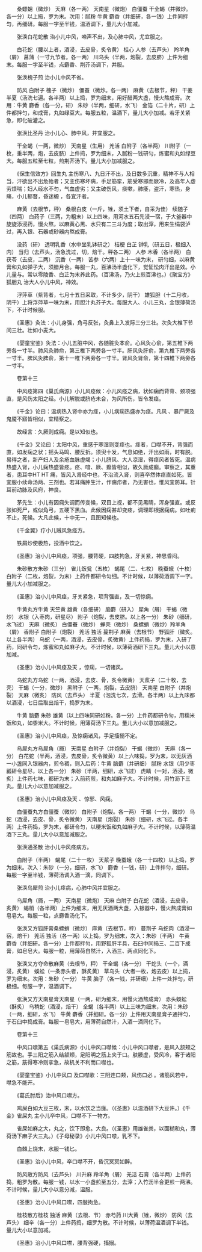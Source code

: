 <!-- { "loadSidebar": true } -->
　　桑螵蛸（微炒） 天麻（各一两） 天南星（微炮） 白僵蚕 干全蝎（并微炒。各一分）以上捣，罗为末。次用：腻粉 牛黄 麝香（并细研，各一钱）上件同拌匀，再细研。每服一字至半钱，温酒调下，量儿大小加减。

　　张涣白花蛇散 治小儿中风，啼声不出，及心肺中风，尤宜服之。

　　白花蛇（腰以上者，酒浸，去皮骨，炙令黄） 桂心 人参（去芦头） 羚羊角（屑） 菖蒲（一寸九节者。各一两） 川乌头（半两，炮裂，去皮脐）上件为细末。每服一字至半钱，点麝香、荆芥汤调下，并服。

　　张涣槐子煎 治小儿中风不省。

　　防风 白附子 槐子（微炒） 僵蚕（微炒。各一两） 麻黄（去根节，秤） 干姜 半夏（汤洗七遍。各半两）以上捣，罗为细末，用好醋两大盏，慢火熬成膏。次用：牛黄 麝香（各一分，研） 朱砂（半两，细研，水飞） 金箔（二十片，研）上件都拌匀，和成膏，丸如绿豆大。每服五粒，温酒下，量儿大小加减。若牙关紧急，即化破灌之。

　　张涣比圣丹 治小儿心、肺中风，并宜服之。

　　干全蝎（一两，微炒） 天南星（生用） 羌活 白附子（各半两） 川附子（一枚，重半两，炮，去皮脐）上件捣，罗为细末，入腻粉一钱研匀，炼蜜和丸如绿豆大。每服五粒至七粒，煎荆芥汤下。量儿大小加减服之。

　　《保生信效方》回生丸 主伤寒八、九日汗不出，及日数多沉重，精神不与人相当，汗欲出不出危殆者；又主伤寒坏病，手足筋挛，筋受寒邪而厥冷，及高年人虚劳烦喘；妇人经水不匀，气血虚劣；又主破伤风，痰嗽，肺痿，盗汗，寒热，身痛，小儿郁瞀，昏迷螈 ，各宜汗者。

　　麻黄（去根节，秤） 桑根白皮（一斤，锉，须土下者，自采为佳） 续随子（四两） 白药子（三两，为粗末）以上四味，用河水五石先浸一宿，于大釜器中旋旋添浸药，慢火熬，以麻黄心黑、水只有二三斗为度；取出滓，用来生绢袋泸过，再入银、石器或砂器内熬成膏。

　　没药（研） 透明乳香（水中坐乳钵研之） 桔梗 白芷 钟乳（研五日，极细入内） 当归（去芦头，汤急洗过，切，焙干。秤各二两） 人参 木香（各半两） 白茯苓（去皮，二两） 沉香（一两） 苦参（六两）上十一味为末， 研匀细，以麻黄膏和丸如弹子大，须腊月合。每服一丸，百沸汤半盏化下，觉怔忪肉汗出是效。小儿量与。常以零陵香、白芷为末养此药。（百沸汤，乃火上煎百沸也。）《聚宝方》狐胆丸 治大人小儿中风，神效。

　　浮萍草（紫背者，七月十五日采取，不计多少，阴干） 雄狐胆（十二月收，阴干）上将浮萍草一味为末，用胆汁丸芥子大。每服大人、小儿三丸，金银薄荷汤下，不计时候服。

　　《圣惠》灸法：小儿身强，角弓反张，灸鼻上入发际三分三壮。次灸大椎下节间三壮。壮如小麦大。

　　《婴童宝鉴》灸法：小儿五脏中风，各随脏灸本俞。心风灸心俞，第五椎下两旁各一寸半。肺风灸肺俞，第三椎下两旁各一寸半。肝风灸肝俞，第九椎下两旁各一寸半。脾风灸脾俞，第十一椎下两旁各一寸半。肾风灸肾俞，第十四椎下两旁各一寸半。

　　卷第十三

　　中风痉第四《巢氏病源》小儿风痉候：小儿风痉之病，状如痫而背脊、颈项强直，是风伤太阳之经。小儿解脱或脐疮未合，为风所伤，皆令发痉。

　　《千金》论曰：温病热入肾中亦为痉，小儿病痫热盛亦为痉。凡风 、暴尸厥及鬼魇不寤皆相似，宜精察之。

　　故经言：久厥则成痫。是以知似也。

　　《千金》又论曰：太阳中风，重感于寒湿则变痉也。痉者，口噤不开，背强而直，如发痫之状；摇头马鸣、腰反折。须臾十发，气息如绝，汗出如雨，时有脱。易得之者，新产妇人及余疮血脉虚竭；小儿脐风、大人凉湿，得痉风者皆死。温病热盛入肾，小儿痫热盛皆痉。痉、喑、厥、癫皆相似，故久厥成癫。审察之，其重者，患耳中HT HT 痛，皆风入肾经中也，不治流入肾，则喜卒然体痉直如死。皆宜服小续命汤两、三剂也。若耳痛肿生汁，作痈疖者，乃无害也，惟风宜防耳。针耳前动脉及风府，神良。

　　茅先生：小儿有因痫失调而传变候，双目上视，都不见黑睛，浑身强直。或反张如死尸，或似角弓，五硬下黑血。此候因痫甚却变痉，调理即根据痫病。如吐痢不止，死候。大凡此候，十中无一，且图知候也。

　　《千金翼》疗小儿贼风急痉方。

　　铁屑炒使极热，投酒中饮之。

　　《圣惠》治小儿中风痉，项强，腰背硬，四肢拘急，牙关紧，神思昏闷。

　　朱砂散方朱砂（三分） 雀儿饭瓮（五枚） 蝎尾（二、七枚） 晚蚕蛾（十枚） 白附子（二枚，炮裂，为末）上药件都研令匀细。不计时候，以薄荷酒调下一字。量儿大小加减服之。

　　《圣惠》治小儿中风痉，牙关紧急，项背强直，及一切惊痫。

　　牛黄丸方牛黄 天竺黄 雄黄（各细研） 脑麝（研入） 犀角（屑） 干蝎（微炒） 水银（入枣肉，研星尽） 附子（炮裂，去皮脐。以上各一分） 朱砂（细研，水飞过） 天麻（微炙） 白僵蚕（微炒） 蝉壳（微炒） 桑螵蛸（微炒）羚羊角（屑） 香附子 白附子（炮裂） 羌活 独活 蔓荆子 麻黄（去根节） 野狐肝（微炙。以上各半两） 乌蛇（一两，酒浸，去皮骨，炙微黄）上件药捣，罗为末，入研了药，同研令匀，炼蜜和丸如麻子大。不计时候，以薄荷酒研下三丸。量儿大小以意加减。

　　《圣惠》治小儿中风痉及天 ，惊痫，一切诸风。

　　乌蛇丸方乌蛇（一两，酒浸，去皮、骨，炙令微黄） 天浆子（二十枚，去壳） 干蝎（一分，微炒） 黑附子（一两，炮裂，去皮脐） 天南星 白附子（并炮裂） 天麻（微炙） 防风（去芦头） 半夏（泡洗七次，去滑。各半两）以上九味都以酒浸，七日后取出焙干，捣罗为末。

　　牛黄 脑麝 朱砂 雄黄（以上四味同研如粉。各一分）上件药都研令匀，用糯米饭和丸，如黍米大。不计时候，用薄荷汤下三丸。量儿大小以意加减服之。

　　《圣惠》治小儿中风痉，及惊痫诸风，手足搐搦不定。

　　乌犀丸方乌犀角（屑） 天南星 白附子（并炮裂） 干蝎（微炒） 天麻（各一分） 白花蛇（半两，酒浸，去皮骨，炙令微黄）以上六味捣，罗为末，以无灰酒一小盏同入银器内，煎令稠，则入后药：牛黄 脑麝（并研细） 腻粉 水银（用少枣瓤研令星尽，以上各一分） 朱砂（半两，细研，水飞过） 虎睛（一对，酒浸，微炙）上件药七味，都研为末；入前药煎，和丸如麻子大。不计时候，用竹沥下三丸。量儿大小以意加减服之。

　　《圣惠》治小儿中风痉及天 、惊邪、风痫。

　　白僵蚕丸方白僵蚕（微炒） 白附子（炮裂。各一两） 干蝎（一分，微炒） 乌蛇（酒浸，去皮、骨，炙令微黄） 天南星（炮裂） 朱砂（细研，水飞过。各半两）上件药捣，罗为末，都研令匀，以粳米饭和丸如麻子大。不计时候，以薄荷温酒下三丸。量儿大小以意加减服之。

　　张涣通圣散 治小儿中风痉病方。

　　白附子（半两） 蝎尾（二十一枚） 天浆子 晚蚕蛾（各一十四枚）以上捣，罗为细末。次入：朱砂（一分，细研，水飞） 麝香（一钱，研）上件拌匀，细研。每服一字至半钱，薄荷汤调入酒一滴，同调下。

　　张涣乌犀煎 治小儿痉病，心肺中风并宜服之。

　　乌犀角（屑，一两） 天南星（微炮） 天麻 白附子 白花蛇（酒浸，去皮骨，炙黄） 蝎梢（各半两）上件为细末，用无灰酒两大盏，入银器中，慢火熬成膏如皂皂大。每服一粒，点麝香汤化下。

　　张涣又方狐肝膏桑螵蛸（微炒） 麻黄（去根节，秤） 蔓荆子 乌蛇肉（酒浸一宿，焙干） 羌活 独活（各一两）以上捣，罗为细末，次入：朱砂（半两） 牛黄 麝香（并细研。各一分）上件都拌匀，用野狐肝半具，石臼中同捣三、二百下成膏，如皂皂大。每服一粒，用薄荷自然汁，入酒三、两点同化下。

　　张涣又方夺命散麻黄（去根节，秤） 干全蝎（各一分） 干蛇头（一个，酒浸，炙黄） 蜈蚣（一条赤头者，酥炙黄） 草乌头（大者一枚，炮去皮）以上捣，罗为细末。次用：朱砂（一分） 牛黄 脑子（各一钱，并研细）上件一处拌匀，研极细。每服一字，温酒调下。

　　张涣又方天南星膏天南星（一两，研为细末，用慢火酒熬成膏） 赤头蜈蚣（酥炙） 乌稍蛇（酒浸，焙干） 全蝎（各半两）以上三味为细末，次用：朱砂（一两，细研，水飞） 牛黄 麝香（并细研。各一分）上件用天南星膏子通拌匀，于石臼中捣成膏。每服一皂皂大，用薄荷自然汁，入酒一滴同化下。

　　卷第十三

　　中风口噤第五《巢氏病源》小儿中风口噤候：小儿中风口噤者，是风入颔颊之筋故也。手三阳之筋入结颔颊，足阳明之筋上夹于口。肤腠虚，受风冷，客于诸阳之筋，筋得寒冷则挛急，故机关不利而口噤也。

　　《婴童宝鉴》小儿中风口 及口噤歌：三阳连口颊，风伤口必 。诸筋风若中，噤急不能开。

　　《葛氏肘后》治中风口噤方。

　　鸡屎白如大豆三枚，末，以水饮之当瘥。（《圣惠》以温酒研下大豆许。）《千金》雀屎丸 主小儿卒中风，口噤不下一物方。

　　雀屎如麻之大，丸之，饮下即愈。大良。（《圣惠》用雄雀粪，以面糊和丸，薄荷汤下麻子大三丸。）《子母秘录》小儿中风口噤，乳不下。

　　白棘上烧末，水服一钱匕。

　　《圣惠》治小儿中风，卒口噤不开，昏沉冥冥如醉。

　　防风散方防风（去芦头） 川升麻 羚羊角（屑） 羌活 石膏（各半两）上件药捣，粗罗为散。每服一钱，以水一小盏煎至五分，去滓；入竹沥半合更煎一两沸。不计时候，量儿大小以意分减，温服。

　　《圣惠》治小儿中风口噤，四肢拘急。

　　桂枝散方桂枝 独活 麻黄（去根、节） 赤芍药 川大黄（锉，微炒） 防风（去芦头） 细辛（各一分）上件药捣，细罗为散。不计时候，以薄荷温酒调下半钱。量儿大小以意加减。

　　《圣惠》治小儿中风口噤，腰背强硬，搐搦。

